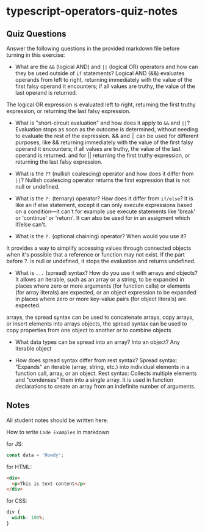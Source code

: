 # typescript-operators-quiz-notes

## Quiz Questions

Answer the following questions in the provided markdown file before turning in this exercise:

- What are the `&&` (logical AND) and `||` (logical OR) operators and how can they be used outside of `if` statements?
  Logical AND (&&) evaluates operands from left to right, returning immediately with the value of the first falsy operand it encounters; if all values are truthy, the value of the last operand is returned.

The logical OR expression is evaluated left to right, returning the first truthy expression, or returning the last falsy expression.

- What is "short-circuit evaluation" and how does it apply to `&&` and `||`?
  Evaluation stops as soon as the outcome is determined, without needing to evaluate the rest of the expression.
  && and || can be used for different purposes, like && returning immediately with the value of the first falsy operand it encounters; if all values are truthy, the value of the last operand is returned. and for || returning the first truthy expression, or returning the last falsy expression.

- What is the `??` (nullish coalescing) operator and how does it differ from `||`?
  Nullish coalescing operator returns the first expression that is not null or undefined.

- What is the `?:` (ternary) operator? How does it differ from `if/else`?
  It is like an if else statement, except it can only execute expressions based on a condition—it can't for example use execute statements like 'break' or 'continue' or 'return'. It can also be used for in an assigment which if/else can't.

- What is the `?.` (optional chaining) operator? When would you use it?

It provides a way to simplify accessing values through connected objects when it's possible that a reference or function may not exist.
If the part before ?. is null or undefined, it stops the evaluation and returns undefined.

- What is `...` (spread) syntax? How do you use it with arrays and objects?
  It allows an iterable, such as an array or a string, to be expanded in places where zero or more arguments (for function calls) or elements (for array literals) are expected, or an object expression to be expanded in places where zero or more key-value pairs (for object literals) are expected.

arrays, the spread syntax can be used to concatenate arrays, copy arrays, or insert elements into arrays
objects, the spread syntax can be used to copy properties from one object to another or to combine objects

- What data types can be spread into an array? Into an object?
  Any iterable object

- How does spread syntax differ from rest syntax?
  Spread syntax: "Expands" an iterable (array, string, etc.) into individual elements in a function call, array, or an object.
  Rest syntax: Collects multiple elements and "condenses" them into a single array. It is used in function declarations to create an array from an indefinite number of arguments.

## Notes

All student notes should be written here.

How to write `Code Examples` in markdown

for JS:

```js
const data = 'Howdy';
```

for HTML:

```html
<div>
  <p>This is text content</p>
</div>
```

for CSS:

```css
div {
  width: 100%;
}
```
